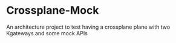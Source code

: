 # Crossplane-Mock
An architecture project to test having a crossplane plane with two Kgateways and some mock APIs
